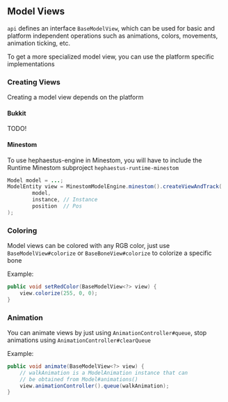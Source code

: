 ## Model Views

`api` defines an interface `BaseModelView`, which can be used for basic
and platform independent operations such as animations, colors, movements,
animation ticking, etc.

To get a more specialized model view, you can use the platform specific
implementations


### Creating Views

Creating a model view depends on the platform


#### Bukkit
TODO!

#### Minestom
To use hephaestus-engine in Minestom, you will have to include the Runtime
Minestom subproject `hephaestus-runtime-minestom`

```java
Model model = ...;
ModelEntity view = MinestomModelEngine.minestom().createViewAndTrack(
        model,
        instance, // Instance
        position  // Pos
);
```


### Coloring

Model views can be colored with any RGB color, just use `BaseModelView#colorize`
or `BaseBoneView#colorize` to colorize a specific bone

Example:

```java
public void setRedColor(BaseModelView<?> view) {
    view.colorize(255, 0, 0);    
}
```

### Animation

You can animate views by just using `AnimationController#queue`, stop
animations using `AnimationController#clearQueue`

Example:

```java
public void animate(BaseModelView<?> view) {
    // walkAnimation is a ModelAnimation instance that can
    // be obtained from Model#animations()
    view.animationController().queue(walkAnimation);
}
```